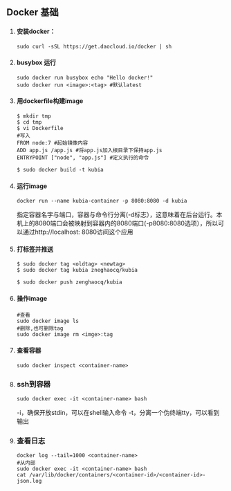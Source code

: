 ## Docker 基础

1. #### 安装docker：
    ```shell
    sudo curl -sSL https://get.daocloud.io/docker | sh
    ```

2. #### busybox 运行
    ```shell
    sudo docker run busybox echo "Hello docker!"
    sudo docker run <image>:<tag> #默认latest
    ```

3. #### 用dockerfile构建image
    
    ```shell
    $ mkdir tmp
    $ cd tmp
    $ vi Dockerfile
    #写入
    FROM node:7 #起始镜像内容
    ADD app.js /app.js #将app.js加入根目录下保持app.js
    ENTRYPOINT ["node", "app.js"] #定义执行的命令

    $ sudo docker build -t kubia
    ```

4. #### 运行image
    ```shell
    docker run --name kubia-container -p 8080:8080 -d kubia
    ```
    指定容器名字与端口，容器与命令行分离(-d标志），这意味着在后台运行。本机上的8080端口会被映射到容器内的8080端口(-p8080:8080选项），所以可以通过http://localhost: 8080访间这个应用

5. #### 打标签并推送
    ```shell
    $ sudo docker tag <oldtag> <newtag>
    $ sudo docker tag kubia zneghaocq/kubia

    $ sudo docker push zenghaocq/kubia
    ```

6. #### 操作image
    ```shell
    #查看
    sudo docker image ls
    #删除,也可删除tag
    sudo docker image rm <imge>:tag
    ```

7. #### 查看容器
    ```shell
    sudo docker inspect <container-name>
    ```
8. ### ssh到容器
    ```shell
    sudo docker exec -it <container-name> bash
    ```
    -i，确保开放stdin，可以在shell输入命令
    -t，分离一个伪终端tty，可以看到输出

9. ### 查看日志
    ```
    docker log --tail=1000 <container-name>
    #从内部
    sudo docker exec -it <container-name> bash
    cat /var/lib/docker/containers/<container-id>/<container-id>-json.log
    ```